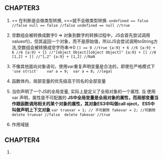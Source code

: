 ## CHAPTER3

1. == 在判断是会做类型转换, ===就不会做类型转换.
        `undefined == false //false
        null == false //false
        undefined == null //true`

2. 空数组会被转换成数字0 => 对象到数字的转换过程中，JS会首先尝试调用valueof()，但其返回一个对象，而不是原始值，所以JS会尝试调用toString方法,空数组会被转换成空字符串=>0
        `[] == 0 //true
        {a:9} + 6
        //6
        {a:9} + 6
        //6
        {a:9} + {}
        //"[object Object][object Object]"
        {a:9} + []
        //0
        [1,2] + []
        //"1,2"
        {a:9} + [1,2]
        //NaN`

3. 不像其他面向对象语句，使用var重复声明变量是合法的，即使在严格模式下
        `'use strict'	
        var a = 9; 
        var a = 8; //legal`

4. 函数体内，局部变量的优先级高于同名的全部变量

5. 当你声明了一个JS的全局变量, 实际上是定义了全局对象的一个属性. 当 使用var 声明，属性是不可配置的 **JS中全局变量是全局对象的属性，而局部变量当作跟函数调用相关的某个对象的属性，其对象ES3中叫做call  oject， ES5中叫做声明上下文对象**
        `var truevar = 1; // 不可删除
        fakevar = 2; //可删除
        delete truevar //false 
        delete fakevar //true`

6. 作用域链

## CHAPTER4

1. 